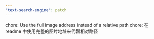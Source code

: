 ```yaml
---
"text-search-engine": patch
---
```


chore: Use the full image address instead of a relative path
chore: 在 readme 中使用完整的图片地址来代替相对路径
